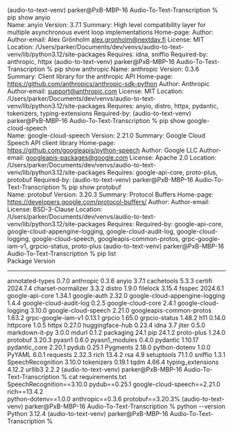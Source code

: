 (audio-to-text-venv) parker@PxB-MBP-16 Audio-To-Text-Transcription % pip show anyio   
Name: anyio
Version: 3.7.1
Summary: High level compatibility layer for multiple asynchronous event loop implementations
Home-page: 
Author: 
Author-email: Alex Grönholm <alex.gronholm@nextday.fi>
License: MIT
Location: /Users/parker/Documents/dev/venvs/audio-to-text-venv/lib/python3.12/site-packages
Requires: idna, sniffio
Required-by: anthropic, httpx
(audio-to-text-venv) parker@PxB-MBP-16 Audio-To-Text-Transcription % pip show anthropic
Name: anthropic
Version: 0.3.6
Summary: Client library for the anthropic API
Home-page: https://github.com/anthropics/anthropic-sdk-python
Author: Anthropic
Author-email: support@anthropic.com
License: MIT
Location: /Users/parker/Documents/dev/venvs/audio-to-text-venv/lib/python3.12/site-packages
Requires: anyio, distro, httpx, pydantic, tokenizers, typing-extensions
Required-by: 
(audio-to-text-venv) parker@PxB-MBP-16 Audio-To-Text-Transcription % pip show google-cloud-speech    
Name: google-cloud-speech
Version: 2.21.0
Summary: Google Cloud Speech API client library
Home-page: https://github.com/googleapis/python-speech
Author: Google LLC
Author-email: googleapis-packages@google.com
License: Apache 2.0
Location: /Users/parker/Documents/dev/venvs/audio-to-text-venv/lib/python3.12/site-packages
Requires: google-api-core, proto-plus, protobuf
Required-by: 
(audio-to-text-venv) parker@PxB-MBP-16 Audio-To-Text-Transcription % pip show protobuf   
Name: protobuf
Version: 3.20.3
Summary: Protocol Buffers
Home-page: https://developers.google.com/protocol-buffers/
Author: 
Author-email: 
License: BSD-3-Clause
Location: /Users/parker/Documents/dev/venvs/audio-to-text-venv/lib/python3.12/site-packages
Requires: 
Required-by: google-api-core, google-cloud-appengine-logging, google-cloud-audit-log, google-cloud-logging, google-cloud-speech, googleapis-common-protos, grpc-google-iam-v1, grpcio-status, proto-plus
(audio-to-text-venv) parker@PxB-MBP-16 Audio-To-Text-Transcription % pip list  
Package                        Version
------------------------------ --------
annotated-types                0.7.0
anthropic                      0.3.6
anyio                          3.7.1
cachetools                     5.3.3
certifi                        2024.7.4
charset-normalizer             3.3.2
distro                         1.9.0
filelock                       3.15.4
fsspec                         2024.6.1
google-api-core                1.34.1
google-auth                    2.32.0
google-cloud-appengine-logging 1.4.4
google-cloud-audit-log         0.2.5
google-cloud-core              2.4.1
google-cloud-logging           3.10.0
google-cloud-speech            2.21.0
googleapis-common-protos       1.63.2
grpc-google-iam-v1             0.13.1
grpcio                         1.65.0
grpcio-status                  1.48.2
h11                            0.14.0
httpcore                       1.0.5
httpx                          0.27.0
huggingface-hub                0.23.4
idna                           3.7
jiter                          0.5.0
markdown-it-py                 3.0.0
mdurl                          0.1.2
packaging                      24.1
pip                            24.1.2
proto-plus                     1.24.0
protobuf                       3.20.3
pyasn1                         0.6.0
pyasn1_modules                 0.4.0
pydantic                       1.10.17
pydantic_core                  2.20.1
pydub                          0.25.1
Pygments                       2.18.0
python-dotenv                  1.0.0
PyYAML                         6.0.1
requests                       2.32.3
rich                           13.4.2
rsa                            4.9
setuptools                     71.1.0
sniffio                        1.3.1
SpeechRecognition              3.10.0
tokenizers                     0.19.1
tqdm                           4.66.4
typing_extensions              4.12.2
urllib3                        2.2.2
(audio-to-text-venv) parker@PxB-MBP-16 Audio-To-Text-Transcription % cat requirements.txt  
SpeechRecognition==3.10.0
pydub==0.25.1
google-cloud-speech==2.21.0
rich==13.4.2                                                                                                                                                                                                   
python-dotenv==1.0.0
anthropic==0.3.6 
protobuf==3.20.3%                                                                                                                                                                                                        (audio-to-text-venv) parker@PxB-MBP-16 Audio-To-Text-Transcription % python --version
Python 3.12.4
(audio-to-text-venv) parker@PxB-MBP-16 Audio-To-Text-Transcription % 
